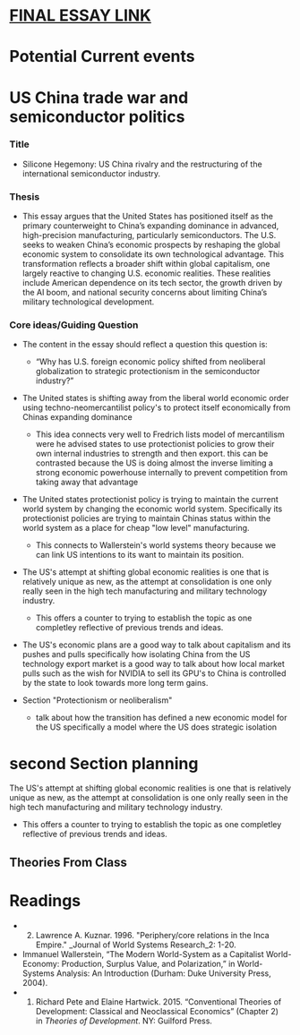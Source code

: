 


# [FINAL ESSAY LINK](https://drive.google.com/open?id=1zlEj-XUDuO3Y5YFZEYsuRFw9oLFh3Ncx&usp=drive_fs)


# Potential Current events 



# US China trade war and semiconductor politics 


### **Title** 
- Silicone Hegemony: US China rivalry and the restructuring of the international semiconductor industry.


### **Thesis** 
- This essay argues that the United States has positioned itself as the primary counterweight to China’s expanding dominance in advanced, high-precision manufacturing, particularly semiconductors. The U.S. seeks to weaken China’s economic prospects by reshaping the global economic system to consolidate its own technological advantage. This transformation reflects a broader shift within global capitalism, one largely reactive to changing U.S. economic realities. These realities include American dependence on its tech sector, the growth driven by the AI boom, and national security concerns about limiting China’s military technological development.




### **Core ideas/Guiding Question** 
- The content in the essay should reflect a question this question is: 
	- “Why has U.S. foreign economic policy shifted from neoliberal globalization to strategic protectionism in the semiconductor industry?”

- The United states is shifting away from the liberal world economic order using techno-neomercantilist policy's to protect itself economically from Chinas expanding dominance
	- This idea connects very well to Fredrich lists model of mercantilism were he advised states to use protectionist policies to grow their own internal industries to strength and then export. this can be contrasted because the US is doing almost the inverse limiting a strong economic powerhouse internally to prevent competition from taking away that advantage


- The United states protectionist policy is trying to maintain the current world system by changing the economic world system. Specifically its protectionist policies are trying to maintain Chinas status within the world system as a place for cheap "low level" manufacturing. 
	- This connects to Wallerstein's world systems theory because we can link US intentions to its want to maintain its position.

- The US's attempt at shifting global economic realities is one that is relatively unique as new, as the attempt at consolidation is one only really seen in the high tech manufacturing and military technology industry. 
	-  This offers a counter to trying to establish the topic as one completley reflective of previous trends and ideas. 

- The US's economic plans are a good way to talk about capitalism and its pushes and pulls specifically how isolating China from the US technology export market is a good way to talk about how local market pulls such as the wish for NVIDIA to sell its GPU's to China is controlled by the state to look towards more long term gains.


 - Section "Protectionism or neoliberalism"
	 - talk about how the transition has defined a new economic model for the US specifically a model where the US does strategic isolation






# second Section planning 

The US's attempt at shifting global economic realities is one that is relatively unique as new, as the attempt at consolidation is one only really seen in the high tech manufacturing and military technology industry. 
- This offers a counter to trying to establish the topic as one completley reflective of previous trends and ideas. 



**Theories From Class**
- 









# Readings
- 2. Lawrence A. Kuznar. 1996. "Periphery/core relations in the Inca Empire." _Journal of World Systems Research_2: 1-20.
- Immanuel Wallerstein, “The Modern World-System as a Capitalist World-Economy: Production, Surplus Value, and Polarization,” in World-Systems Analysis: An Introduction (Durham: Duke University Press, 2004). 
- 1. Richard Pete and Elaine Hartwick. 2015. “Conventional Theories of Development: Classical and Neoclassical Economics” (Chapter 2) in _Theories of Development_. NY: Guilford Press.
